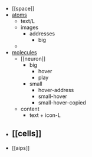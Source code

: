 - [[space]]
- [atoms](xp/atoms)
	- text/L
	- images
		- addresses
			- big
	-
- [molecules](cyb/xp/molecules)
	- [[neuron]]
		- big
			- hover
			- play
		- small
			- hover-address
			- small-hover
			- small-hover-copied
	- content
		- text + icon-L
- [[cells]]
	-
- [[aips]]